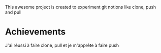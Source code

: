 This awesome project is created to experiment git notions like clone, push and pull
# Achievements 
J'ai réussi à faire clone, pull et je m'apprête à faire push